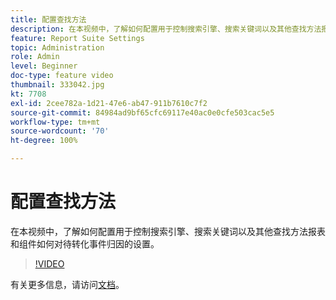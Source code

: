 ```yaml
---
title: 配置查找方法
description: 在本视频中，了解如何配置用于控制搜索引擎、搜索关键词以及其他查找方法报表和组件如何对待转化事件归因的设置。
feature: Report Suite Settings
topic: Administration
role: Admin
level: Beginner
doc-type: feature video
thumbnail: 333042.jpg
kt: 7708
exl-id: 2cee782a-1d21-47e6-ab47-911b7610c7f2
source-git-commit: 84984ad9bf65cfc69117e40ac0e0cfe503cac5e5
workflow-type: tm+mt
source-wordcount: '70'
ht-degree: 100%

---
```


# 配置查找方法

在本视频中，了解如何配置用于控制搜索引擎、搜索关键词以及其他查找方法报表和组件如何对待转化事件归因的设置。

>[!VIDEO](https://video.tv.adobe.com/v/3412927/?quality=12&learn=on&captions=chi_hans)

有关更多信息，请访问[文档](https://experienceleague.adobe.com/docs/analytics/admin/admin-tools/finding-methods.html?lang=zh-Hans)。
